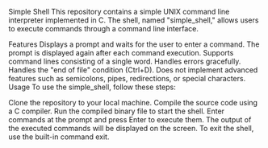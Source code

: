 Simple Shell
This repository contains a simple UNIX command line interpreter implemented in C. The shell, named "simple_shell," allows users to execute commands through a command line interface.

Features
Displays a prompt and waits for the user to enter a command.
The prompt is displayed again after each command execution.
Supports command lines consisting of a single word.
Handles errors gracefully.
Handles the "end of file" condition (Ctrl+D).
Does not implement advanced features such as semicolons, pipes, redirections, or special characters.
Usage
To use the simple_shell, follow these steps:

Clone the repository to your local machine.
Compile the source code using a C compiler.
Run the compiled binary file to start the shell.
Enter commands at the prompt and press Enter to execute them.
The output of the executed commands will be displayed on the screen.
To exit the shell, use the built-in command exit.
